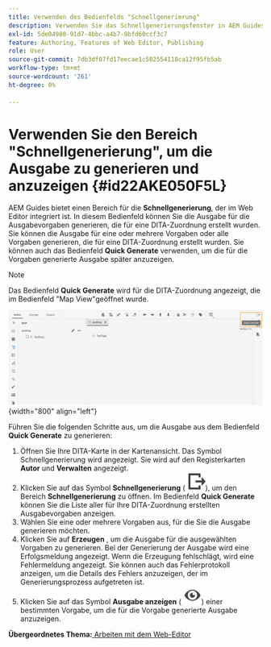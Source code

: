 ```yaml
---
title: Verwenden des Bedienfelds "Schnellgenerierung"
description: Verwenden Sie das Schnellgenerierungsfenster in AEM Guides. Erfahren Sie, wie Sie die Ausgabe aus dem Schnellgenerierungsbereich generieren und anzeigen.
exl-id: 5de04980-91d7-4bbc-a4b7-9bfd60ccf3c7
feature: Authoring, Features of Web Editor, Publishing
role: User
source-git-commit: 7db3df07fd17eecae1c502554118ca12f95fb5ab
workflow-type: tm+mt
source-wordcount: '261'
ht-degree: 0%

---
```


# Verwenden Sie den Bereich &quot;Schnellgenerierung&quot;, um die Ausgabe zu generieren und anzuzeigen {#id22AKE050F5L}

AEM Guides bietet einen Bereich für die **Schnellgenerierung**, der im Web Editor integriert ist. In diesem Bedienfeld können Sie die Ausgabe für die Ausgabevorgaben generieren, die für eine DITA-Zuordnung erstellt wurden. Sie können die Ausgabe für eine oder mehrere Vorgaben oder alle Vorgaben generieren, die für eine DITA-Zuordnung erstellt wurden. Sie können auch das Bedienfeld **Quick Generate** verwenden, um die für die Vorgaben generierte Ausgabe später anzuzeigen.

>[!NOTE]
>
> Das Bedienfeld **Quick Generate** wird für die DITA-Zuordnung angezeigt, die im Bedienfeld &quot;Map View&quot;geöffnet wurde.

![](images/quick-generate-map-view.png){width="800" align="left"}

Führen Sie die folgenden Schritte aus, um die Ausgabe aus dem Bedienfeld **Quick Generate** zu generieren:

1. Öffnen Sie Ihre DITA-Karte in der Kartenansicht. Das Symbol Schnellgenerierung wird angezeigt. Sie wird auf den Registerkarten **Autor** und **Verwalten** angezeigt.
1. Klicken Sie auf das Symbol **Schnellgenerierung** \( ![](images/quick-generate-icon.svg)\), um den Bereich **Schnellgenerierung** zu öffnen. Im Bedienfeld **Quick Generate** können Sie die Liste aller für Ihre DITA-Zuordnung erstellten Ausgabevorgaben anzeigen.
1. Wählen Sie eine oder mehrere Vorgaben aus, für die Sie die Ausgabe generieren möchten.
1. Klicken Sie auf **Erzeugen** , um die Ausgabe für die ausgewählten Vorgaben zu generieren. Bei der Generierung der Ausgabe wird eine Erfolgsmeldung angezeigt. Wenn die Erzeugung fehlschlägt, wird eine Fehlermeldung angezeigt. Sie können auch das Fehlerprotokoll anzeigen, um die Details des Fehlers anzuzeigen, der im Generierungsprozess aufgetreten ist.
1. Klicken Sie auf das Symbol **Ausgabe anzeigen** \( ![](images/view-output-icon.svg)\) einer bestimmten Vorgabe, um die für die Vorgabe generierte Ausgabe anzuzeigen.

**Übergeordnetes Thema:**[ Arbeiten mit dem Web-Editor](web-editor.md)
